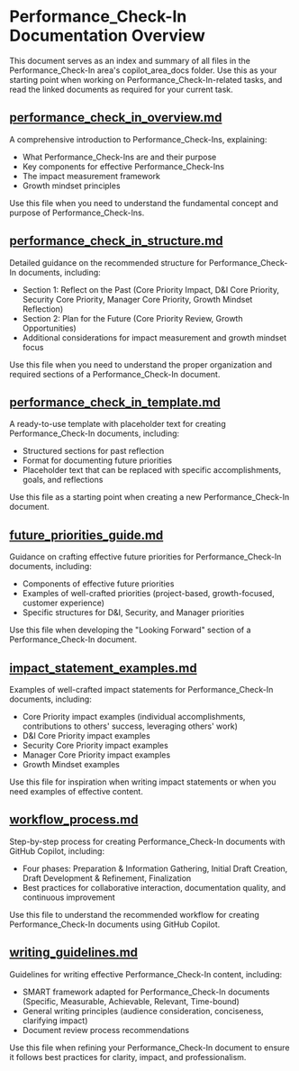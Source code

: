 # Performance_Check-In Documentation Overview

This document serves as an index and summary of all files in the Performance_Check-In area's copilot_area_docs folder. Use this as your starting point when working on Performance_Check-In-related tasks, and read the linked documents as required for your current task.

## [performance_check_in_overview.md](./performance_check_in_overview.md)

A comprehensive introduction to Performance_Check-Ins, explaining:
- What Performance_Check-Ins are and their purpose
- Key components for effective Performance_Check-Ins
- The impact measurement framework
- Growth mindset principles

Use this file when you need to understand the fundamental concept and purpose of Performance_Check-Ins.

## [performance_check_in_structure.md](./performance_check_in_structure.md)

Detailed guidance on the recommended structure for Performance_Check-In documents, including:
- Section 1: Reflect on the Past (Core Priority Impact, D&I Core Priority, Security Core Priority, Manager Core Priority, Growth Mindset Reflection)
- Section 2: Plan for the Future (Core Priority Review, Growth Opportunities)
- Additional considerations for impact measurement and growth mindset focus

Use this file when you need to understand the proper organization and required sections of a Performance_Check-In document.

## [performance_check_in_template.md](./performance_check_in_template.md)

A ready-to-use template with placeholder text for creating Performance_Check-In documents, including:
- Structured sections for past reflection
- Format for documenting future priorities
- Placeholder text that can be replaced with specific accomplishments, goals, and reflections

Use this file as a starting point when creating a new Performance_Check-In document.

## [future_priorities_guide.md](./future_priorities_guide.md)

Guidance on crafting effective future priorities for Performance_Check-In documents, including:
- Components of effective future priorities
- Examples of well-crafted priorities (project-based, growth-focused, customer experience)
- Specific structures for D&I, Security, and Manager priorities

Use this file when developing the "Looking Forward" section of a Performance_Check-In document.

## [impact_statement_examples.md](./impact_statement_examples.md)

Examples of well-crafted impact statements for Performance_Check-In documents, including:
- Core Priority impact examples (individual accomplishments, contributions to others' success, leveraging others' work)
- D&I Core Priority impact examples
- Security Core Priority impact examples
- Manager Core Priority impact examples
- Growth Mindset examples

Use this file for inspiration when writing impact statements or when you need examples of effective content.

## [workflow_process.md](./workflow_process.md)

Step-by-step process for creating Performance_Check-In documents with GitHub Copilot, including:
- Four phases: Preparation & Information Gathering, Initial Draft Creation, Draft Development & Refinement, Finalization
- Best practices for collaborative interaction, documentation quality, and continuous improvement

Use this file to understand the recommended workflow for creating Performance_Check-In documents using GitHub Copilot.

## [writing_guidelines.md](./writing_guidelines.md)

Guidelines for writing effective Performance_Check-In content, including:
- SMART framework adapted for Performance_Check-In documents (Specific, Measurable, Achievable, Relevant, Time-bound)
- General writing principles (audience consideration, conciseness, clarifying impact)
- Document review process recommendations

Use this file when refining your Performance_Check-In document to ensure it follows best practices for clarity, impact, and professionalism.